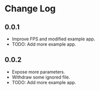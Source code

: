 # Change Log

## 0.0.1

* Improve FPS and modified example app.
* TODO: Add more example app.

## 0.0.2

* Expose more parameters.
* Withdraw some ignored file.
* TODO: Add more example app.
